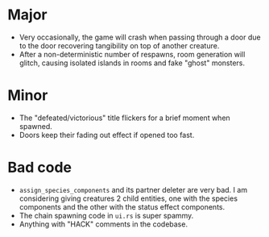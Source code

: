 # Major

- Very occasionally, the game will crash when passing through a door due to the door recovering tangibility on top of another creature.
- After a non-deterministic number of respawns, room generation will glitch, causing isolated islands in rooms and fake "ghost" monsters.

# Minor

- The "defeated/victorious" title flickers for a brief moment when spawned.
- Doors keep their fading out effect if opened too fast.

# Bad code

- `assign_species_components` and its partner deleter are very bad. I am considering giving creatures 2 child entities, one with the species components and the other with the status effect components.
- The chain spawning code in `ui.rs` is super spammy.
- Anything with "HACK" comments in the codebase.
